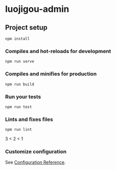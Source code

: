 # luojigou-admin

## Project setup
```
npm install
```

### Compiles and hot-reloads for development
```
npm run serve
```

### Compiles and minifies for production
```
npm run build
```

### Run your tests
```
npm run test
```

### Lints and fixes files
```
npm run lint

```
3 < 2 < 1



### Customize configuration
See [Configuration Reference](https://cli.vuejs.org/config/).
